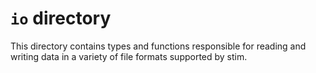 # `io` directory

This directory contains types and functions responsible for reading and writing data in a variety
of file formats supported by stim.
